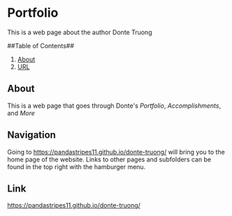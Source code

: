 # Portfolio
This is a web page about the author Donte Truong

##Table of Contents##
1. [About](#about)
2. [URL](#link)

## About
This is a web page that goes through Donte's *Portfolio*, *Accomplishments*, and *More*

## Navigation
Going to https://pandastripes11.github.io/donte-truong/ will bring you to the home page of the website. Links to other pages and subfolders can be found in the top right with the hamburger menu.

## Link
https://pandastripes11.github.io/donte-truong/